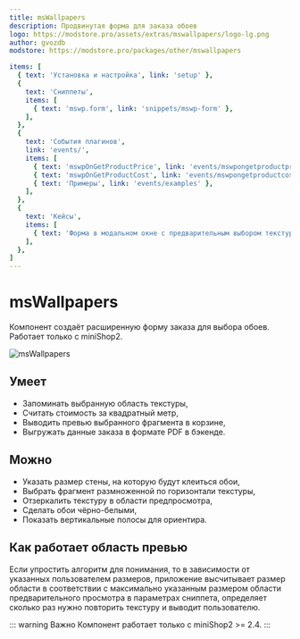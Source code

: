 ```yaml
---
title: msWallpapers
description: Продвинутая форма для заказа обоев
logo: https://modstore.pro/assets/extras/mswallpapers/logo-lg.png
author: gvozdb
modstore: https://modstore.pro/packages/other/mswallpapers

items: [
  { text: 'Установка и настройка', link: 'setup' },
  {
    text: 'Сниппеты',
    items: [
      { text: 'mswp.form', link: 'snippets/mswp-form' },
    ],
  },
  {
    text: 'События плагинов',
    link: 'events/',
    items: [
      { text: 'mswpOnGetProductPrice', link: 'events/mswpongetproductprice' },
      { text: 'mswpOnGetProductCost', link: 'events/mswpongetproductcost' },
      { text: 'Примеры', link: 'events/examples' },
    ],
  },
  {
    text: 'Кейсы',
    items: [
      { text: 'Форма в модальном окне с предварительным выбором текстуры', link: 'cases/modal-form' },
    ],
  },
]
---
```

# msWallpapers

Компонент создаёт расширенную форму заказа для выбора обоев. Работает только с miniShop2.

![msWallpapers](https://file.modx.pro/files/0/8/a/08a9f68098e8f4f5891f8d7a35a215cb.png)

## Умеет

- Запоминать выбранную область текстуры,
- Считать стоимость за квадратный метр,
- Выводить превью выбранного фрагмента в корзине,
- Выгружать данные заказа в формате PDF в бэкенде.

## Можно

- Указать размер стены, на которую будут клеиться обои,
- Выбрать фрагмент размноженной по горизонтали текстуры,
- Отзеркалить текстуру в области предпросмотра,
- Сделать обои чёрно-белыми,
- Показать вертикальные полосы для ориентира.

## Как работает область превью

Если упростить алгоритм для понимания, то в зависимости от указанных пользователем размеров, приложение высчитывает размер области в соответствии с максимально указанным размером области предварительного просмотра в параметрах сниппета, определяет сколько раз нужно повторить текстуру и выводит пользователю.

::: warning Важно
Компонент работает только с miniShop2 >= 2.4.
:::
